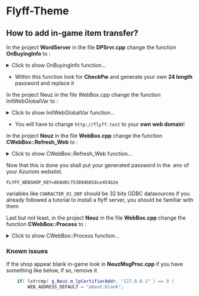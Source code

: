 # Flyff-Theme

## How to add in-game item transfer?

In the project **WordServer** in the file **DPSrvr.cpp** change the function **OnBuyingInfo** to :

<details> 
  <summary>Click to show OnBuyingInfo function...</summary>
 

 ```cpp
void CDPSrvr::OnBuyingInfo( CAr & ar, DPID dpidCache, DPID dpidUser, LPBYTE lpBuf, u_long uBufSize )
{
	BUYING_INFO2 bi2;
	ar.Read((void*)&bi2, sizeof(BUYING_INFO2));

	CWorld* pWorld;
	CUser* pUser = g_UserMng.GetUser(dpidCache, dpidUser);

	SERIALNUMBER iSerialNumber = 0;

	bi2.dwRetVal = 0;
	CItemElem itemElem;
	itemElem.m_dwItemId = bi2.dwItemId;
	itemElem.m_nItemNum = (short)bi2.dwItemNum;
	itemElem.m_bCharged = TRUE;
	BYTE nId;

	string CheckPw;
	CheckPw = "8b8d0c753894b018ce454b2e";

	if (IsValidObj(pUser) && (pWorld = pUser->GetWorld()))
	{
		if (bi2.szBxaid == CheckPw) {
			bi2.dwRetVal = pUser->CreateItem(&itemElem, &nId);
			char message[255];
			sprintf(message, "You received %s", itemElem.GetName());
			pUser->AddText(message);
		}
#ifdef __LAYER_1015
		g_dpDBClient.SavePlayer(pUser, pWorld->GetID(), pUser->GetPos(), pUser->GetLayer());
#else // __LAYER_1015
		g_dpDBClient.SavePlayer(pUser, pWorld->GetID(), pUser->GetPos());
#endif // __LAYER_1015
		if (bi2.dwRetVal)
		{
			CItemElem* pItemElem = pUser->m_Inventory.GetAtId(nId);
			if (pItemElem)
			{
				iSerialNumber = pItemElem->GetSerialNumber();
				pItemElem->m_bCharged = TRUE;
				if (bi2.dwSenderId > 0)
				{
					// %sÀ» %s´ÔÀ¸·ÎºÎÅÍ ¼±¹° ¹Þ¾Ò½À´Ï´Ù.
				}
			}
		}
		else
		{
			LogItemInfo aLogItem;
			aLogItem.Action = "S";
			aLogItem.SendName = pUser->GetName();
			aLogItem.WorldId = pUser->GetWorld()->GetID();
			aLogItem.Gold = aLogItem.Gold2 = pUser->GetGold();

			g_dpDBClient.SendQueryPostMail(pUser->m_idPlayer, 0, itemElem, 0, "", "");
			aLogItem.RecvName = "HOMEPAGE_SHOP";
			g_DPSrvr.OnLogItem(aLogItem, &itemElem, itemElem.m_nItemNum);
		}
	}
	g_dpDBClient.SendBuyingInfo(&bi2, iSerialNumber);

	static char lpOutputString[260] = { 0, };
	sprintf(lpOutputString, "dwServerIndex = %d\tdwPlayerId = %d\tdwItemId = %d\tdwItemNum = %d",
		bi2.dwServerIndex, bi2.dwPlayerId, bi2.dwItemId, bi2.dwItemNum);
	OutputDebugString(lpOutputString);
}


```
</details>

- Within this function look for **CheckPw** and generate your own **24 length** password and replace it


In the project Neuz in the file WebBox.cpp change the function InitWebGlobalVar to :

<details>
    <summary>Click to show InitWebGlobalVar function...</summary>
    
    
```cpp
void InitWebGlobalVar()
{
	WEB_ADDRESS_DEFAULT = "http://flyff.test/shop?is_game=1&m_idPlayer=%d&m_nServer=%d";
	WEB_POSTDATA = "";
}

```
</details>

- You will have to change `http://flyff.test` to your **own web domain**!

In the project **Neuz** in the file **WebBox.cpp** change the function **CWebBox::Refresh_Web** to :

<details>
    <summary>Click to show CWebBox::Refresh_Web function...</summary>
    
    
```cpp
void CWebBox::Refresh_Web()
{
	char address[512], postdata[WEB_STR_LEN], header[WEB_STR_LEN];

	ZeroMemory( address, 512 );
	wsprintf( address, WEB_ADDRESS_DEFAULT, m_nPlayer, m_nServer);
	wsprintf(postdata, WEB_POSTDATA, m_szUser, m_nPlayer, m_nServer);
	wsprintf( header, WEB_HEADER, lstrlen( postdata ) );

	ChangeWebAddress( address, postdata, header );
}

```
</details>

Now that this is done you shall put your generated password in the .env of your Azuriom website\
```
FLYFF_WEBSHOP_KEY=8b8d0c753894b018ce454b2e
```
variables like `CHARACTER_01_DBF` should be 32 bits ODBC datasources if you already followed a tutorial to install a flyff server, you should be familiar with them

Last but not least, in the project **Neuz** in the file **WebBox.cpp** change the function **CWebBox::Process** to :

<details>
    <summary>Click to show CWebBox::Process function...</summary>
    
    
```cpp
bool CWebBox::Process(HWND hWnd,HINSTANCE hInstance, char* szUser, u_long nPlayer, DWORD nServer, int nLevel, int nJob, int nSex, const char* szName )
{
	char address[512], postdata[WEB_STR_LEN], header[WEB_STR_LEN];
	ZeroMemory( address, 512 );
	ZeroMemory( postdata, WEB_STR_LEN );
	ZeroMemory( header, WEB_STR_LEN );

	if( m_bStart && m_bStartWeb )
	{
		lstrcpy( m_szUser, szUser );
		m_nPlayer	= nPlayer;
		m_nServer	= nServer;
		m_nLevel	= nLevel;
		m_nJob	= nJob;
		m_nSex	= nSex;
		lstrcpy( m_szName, szName );

		D3DDEVICE->SetDialogBoxMode( TRUE );
		Start_WebBox( hWnd, hInstance, WEB_DEFAULT_X, WEB_DEFAULT_Y, NULL );
		wsprintf( address, WEB_ADDRESS_DEFAULT, m_nPlayer, m_nServer);
		wsprintf( header, WEB_HEADER, lstrlen( postdata ) );
		ChangeWebAddress( address, postdata, header );
		Show( TRUE );
		m_bStart	= false;
		m_bEnd	= false;
		return true;
	}
	else if( m_bEnd )
	{
		End_WebBox();
		m_bEnd	= false;
		m_bStart	= false;
		m_bStartWeb	= false;
		return false;
	}
	else if( m_bStartWeb )
	{
		if( GetAsyncKeyState( VK_F5 ) )
			Refresh_Web();
	}

	return false;
}

```
</details>

### Known issues
If the shop appear blank in-game look in **NeuzMsgProc.cpp** if you have something like below, if so, remove it
```cpp
	if( lstrcmp( g_Neuz.m_lpCertifierAddr, "127.0.0.1" ) == 0 )
		WEB_ADDRESS_DEFAULT = "about:blank";
```
